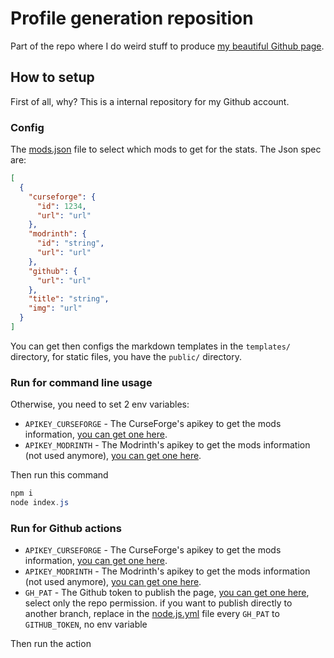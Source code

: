 # Profile generation reposition

Part of the repo where I do weird stuff to produce [my beautiful Github page](https://github.com/ate47/).

## How to setup

First of all, why? This is a internal repository for my Github account.

### Config

The [mods.json](minecraft/mods.json) file to select which mods to get for the stats. The Json spec are:

```json
[
  {
    "curseforge": {
      "id": 1234,
      "url": "url"
    },
    "modrinth": {
      "id": "string",
      "url": "url"
    },
    "github": {
      "url": "url"
    },
    "title": "string",
    "img": "url"
  }
]
```

You can get then configs the markdown templates in the `templates/` directory, for static files, you have the `public/` directory.

### Run for command line usage

Otherwise, you need to set 2 env variables:

- `APIKEY_CURSEFORGE` - The CurseForge's apikey to get the mods information, [you can get one here](https://docs.curseforge.com/#getting-started).
- `APIKEY_MODRINTH` - The Modrinth's apikey to get the mods information (not used anymore), [you can get one here](https://modrinth.com/settings/security).

Then run this command

```powershell
npm i
node index.js
```

### Run for Github actions

- `APIKEY_CURSEFORGE` - The CurseForge's apikey to get the mods information, [you can get one here](https://docs.curseforge.com/#getting-started).
- `APIKEY_MODRINTH` - The Modrinth's apikey to get the mods information (not used anymore), [you can get one here](https://modrinth.com/settings/security).
- `GH_PAT` - The Github token to publish the page, [you can get one here](https://github.com/settings/tokens), select only the repo permission. if you want to publish directly to another branch, replace in the [node.js.yml](.github/workflows/node.js.yml) file every `GH_PAT` to `GITHUB_TOKEN`, no env variable

Then run the action
